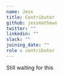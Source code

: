 ```yaml
---
name: Jess
title: Contributor
github: jessmathews
twitter: ""
linkedin: ""
slack: ""
joining_date: ""
role : contributor
---
```


Still waiting for this
